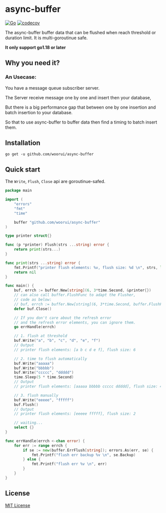 # async-buffer

[![Go](https://github.com/woorui/async-buffer/actions/workflows/go.yml/badge.svg)](https://github.com/woorui/async-buffer/actions/workflows/go.yml)
[![codecov](https://codecov.io/gh/woorui/async-buffer/branch/main/graph/badge.svg?token=G7OK0KG9YT)](https://codecov.io/gh/woorui/async-buffer)

The async-buffer buffer data that can be flushed when reach threshold or duration limit. It is multi-goroutinue safe.

**It only support go1.18 or later**

## Why you need it?

### An Usecase: 

You have a message queue subscriber server.

The Server receive message one by one and insert then your database,

But there is a big performance gap that between one by one insertion and batch insertion to your database.

So that to use async-buffer to buffer data then find a timing to batch insert them.

## Installation

```
go get -u github.com/woorui/async-buffer
```

## Quick start

The `Write`, `Flush`, `Close` api are goroutinue-safed.

```go
package main

import (
	"errors"
	"fmt"
	"time"

	buffer "github.com/woorui/async-buffer"
)

type printer struct{}

func (p *printer) Flush(strs ...string) error {
	return print(strs...)
}

func print(strs ...string) error {
	fmt.Printf("printer flush elements: %v, flush size: %d \n", strs, len(strs))
	return nil
}

func main() {
	buf, errch := buffer.New[string](6, 3*time.Second, &printer{})
	// can also call buffer.FlushFunc to adapt the Flusher, 
	// code as below:
	// buf, errch := buffer.New[string](6, 3*time.Second, buffer.FlushFunc[string](print))
	defer buf.Close()

	// If you don't care about the refresh error
	// and the refresh error elements, you can ignore them.
	go errHandle(errch)

	// 1. flush at threshold
	buf.Write("a", "b", "c", "d", "e", "f")
	// Output
	// printer flush elements: [a b c d e f], flush size: 6

	// 2. time to flush automatically
	buf.Write("aaaaa")
	buf.Write("bbbbb")
	buf.Write("ccccc", "ddddd")
	time.Sleep(5 * time.Second)
	// Output
	// printer flush elements: [aaaaa bbbbb ccccc ddddd], flush size: 4

	// 3. flush manually
	buf.Write("eeeee", "fffff")
	buf.Flush()
	// Output
	// printer flush elements: [eeeee fffff], flush size: 2

	// waiting...
	select {}
}

func errHandle(errch <-chan error) {
	for err := range errch {
		if se := new(buffer.ErrFlush[string]); errors.As(err, se) {
			fmt.Printf("flush err backup %v \n", se.Backup)
		} else {
			fmt.Printf("flush err %v \n", err)
		}
	}
}

```

## License

[MIT License](https://github.com/woorui/async-buffer/blob/main/LICENSE)
